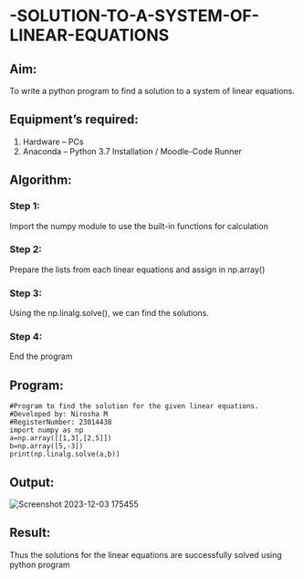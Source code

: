 # -SOLUTION-TO-A-SYSTEM-OF-LINEAR-EQUATIONS
## Aim:
To write a python program to find a solution to a system of linear equations.
## Equipment’s required:
1. 	Hardware – PCs
2. 	Anaconda – Python 3.7 Installation / Moodle-Code Runner
## Algorithm:
### Step 1: 
Import the numpy module to use the built-in functions for calculation
### Step 2: 
Prepare the lists from each linear equations and assign in np.array()
### Step 3: 
Using the np.linalg.solve(), we can find the solutions.
### Step 4: 
End the program
## Program:
```
#Program to find the solution for the given linear equations.
#Developed by: Nirosha M
#RegisterNumber: 23014438
import numpy as np
a=np.array([[1,3],[2,5]])
b=np.array([5,-3])
print(np.linalg.solve(a,b))
```
## Output:
![Screenshot 2023-12-03 175455](https://github.com/niroshamuthukumar/-SOLUTION-TO-A-SYSTEM-OF-LINEAR-EQUATIONS/assets/151830921/1d846680-ca9a-49ab-bdd4-f10a5e7cfa86)

## Result: 
Thus the solutions for the linear equations are successfully solved using python program

